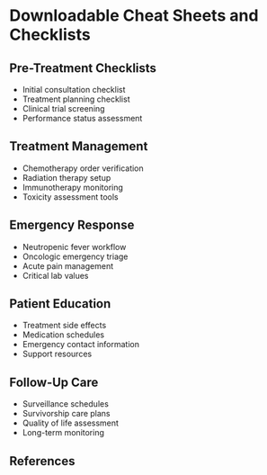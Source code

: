 # Downloadable Cheat Sheets and Checklists

## Pre-Treatment Checklists
- Initial consultation checklist
- Treatment planning checklist
- Clinical trial screening
- Performance status assessment

## Treatment Management
- Chemotherapy order verification
- Radiation therapy setup
- Immunotherapy monitoring
- Toxicity assessment tools

## Emergency Response
- Neutropenic fever workflow
- Oncologic emergency triage
- Acute pain management
- Critical lab values

## Patient Education
- Treatment side effects
- Medication schedules
- Emergency contact information
- Support resources

## Follow-Up Care
- Surveillance schedules
- Survivorship care plans
- Quality of life assessment
- Long-term monitoring

## References
